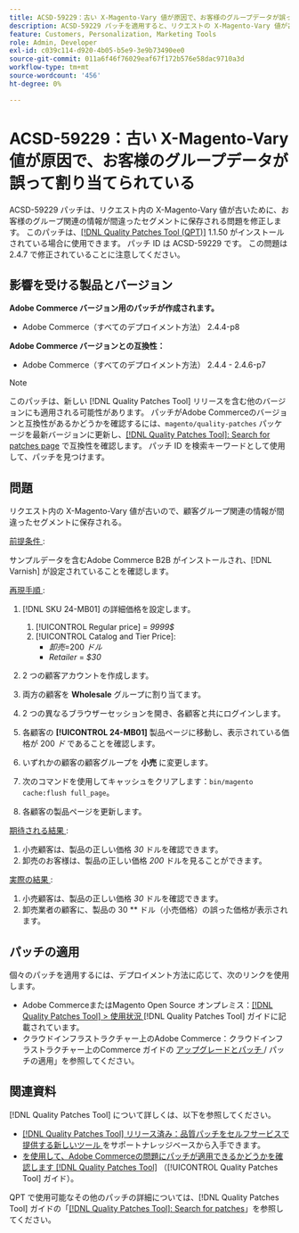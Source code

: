 ```yaml
---
title: ACSD-59229：古い X-Magento-Vary 値が原因で、お客様のグループデータが誤って割り当てられている
description: ACSD-59229 パッチを適用すると、リクエストの X-Magento-Vary 値が古くなっているために、お客様のグループ関連の情報が間違ったセグメントに保存されるAdobe Commerceの問題が修正されます。
feature: Customers, Personalization, Marketing Tools
role: Admin, Developer
exl-id: c039c114-d920-4b05-b5e9-3e9b73490ee0
source-git-commit: 011a6f46f76029eaf67f172b576e58dac9710a3d
workflow-type: tm+mt
source-wordcount: '456'
ht-degree: 0%

---
```


# ACSD-59229：古い X-Magento-Vary 値が原因で、お客様のグループデータが誤って割り当てられている

ACSD-59229 パッチは、リクエスト内の X-Magento-Vary 値が古いために、お客様のグループ関連の情報が間違ったセグメントに保存される問題を修正します。 このパッチは、[[!DNL Quality Patches Tool (QPT)]](https://experienceleague.adobe.com/ja/docs/commerce-operations/tools/quality-patches-tool/quality-patches-tool-to-self-serve-quality-patches) 1.1.50 がインストールされている場合に使用できます。 パッチ ID は ACSD-59229 です。 この問題は 2.4.7 で修正されていることに注意してください。

## 影響を受ける製品とバージョン

**Adobe Commerce バージョン用のパッチが作成されます。**

* Adobe Commerce（すべてのデプロイメント方法） 2.4.4-p8

**Adobe Commerce バージョンとの互換性：**

* Adobe Commerce（すべてのデプロイメント方法） 2.4.4 - 2.4.6-p7

>[!NOTE]
>
>このパッチは、新しい [!DNL Quality Patches Tool] リリースを含む他のバージョンにも適用される可能性があります。 パッチがAdobe Commerceのバージョンと互換性があるかどうかを確認するには、`magento/quality-patches` パッケージを最新バージョンに更新し、[[!DNL Quality Patches Tool]: Search for patches page](https://experienceleague.adobe.com/tools/commerce-quality-patches/index.html?lang=ja) で互換性を確認します。 パッチ ID を検索キーワードとして使用して、パッチを見つけます。

## 問題

リクエスト内の X-Magento-Vary 値が古いので、顧客グループ関連の情報が間違ったセグメントに保存される。

<u> 前提条件 </u>:

サンプルデータを含むAdobe Commerce B2B がインストールされ、[!DNL Varnish] が設定されていることを確認します。

<u> 再現手順 </u>:

1. [!DNL SKU 24-MB01] の詳細価格を設定します。
   1. [!UICONTROL Regular price] = *9999$*
   1. [!UICONTROL Catalog and Tier Price]:
      * *卸売*=200 *ドル*
      * *Retailer* = *$30*

1. 2 つの顧客アカウントを作成します。
1. 両方の顧客を **Wholesale** グループに割り当てます。
1. 2 つの異なるブラウザーセッションを開き、各顧客と共にログインします。
1. 各顧客の **[!UICONTROL 24-MB01]** 製品ページに移動し、表示されている価格が 200 *ド* であることを確認します。
1. いずれかの顧客の顧客グループを **小売** に変更します。
1. 次のコマンドを使用してキャッシュをクリアします：`bin/magento cache:flush full_page`。
1. 各顧客の製品ページを更新します。

<u> 期待される結果 </u>:

1. 小売顧客は、製品の正しい価格 *30* ドルを確認できます。
1. 卸売のお客様は、製品の正しい価格 *200* ドルを見ることができます。

<u> 実際の結果 </u>:

1. 小売顧客は、製品の正しい価格 *30* ドルを確認できます。
1. 卸売業者の顧客に、製品の 30 ** ドル（小売価格）の誤った価格が表示されます。

## パッチの適用

個々のパッチを適用するには、デプロイメント方法に応じて、次のリンクを使用します。

* Adobe CommerceまたはMagento Open Source オンプレミス：[[!DNL Quality Patches Tool] > 使用状況 ](/help/tools/quality-patches-tool/usage.md) [!DNL Quality Patches Tool] ガイドに記載されています。
* クラウドインフラストラクチャー上のAdobe Commerce：クラウドインフラストラクチャー上のCommerce ガイドの [ アップグレードとパッチ ](https://experienceleague.adobe.com/docs/commerce-cloud-service/user-guide/develop/upgrade/apply-patches.html?lang=ja)/ パッチの適用」を参照してください。

## 関連資料

[!DNL Quality Patches Tool] について詳しくは、以下を参照してください。

* [[!DNL Quality Patches Tool]  リリース済み：品質パッチをセルフサービスで提供する新しいツール ](https://experienceleague.adobe.com/ja/docs/commerce-operations/tools/quality-patches-tool/quality-patches-tool-to-self-serve-quality-patches) をサポートナレッジベースから入手できます。
* [ を使用して、Adobe Commerceの問題にパッチが適用できるかどうかを確認します  [!DNL Quality Patches Tool]](/help/tools/quality-patches-tool/patches-available-in-qpt/check-patch-for-magento-issue-with-magento-quality-patches.md) （[!UICONTROL Quality Patches Tool] ガイド）。


QPT で使用可能なその他のパッチの詳細については、[!DNL Quality Patches Tool] ガイドの「[[!DNL Quality Patches Tool]: Search for patches](https://experienceleague.adobe.com/tools/commerce-quality-patches/index.html?lang=ja)」を参照してください。
